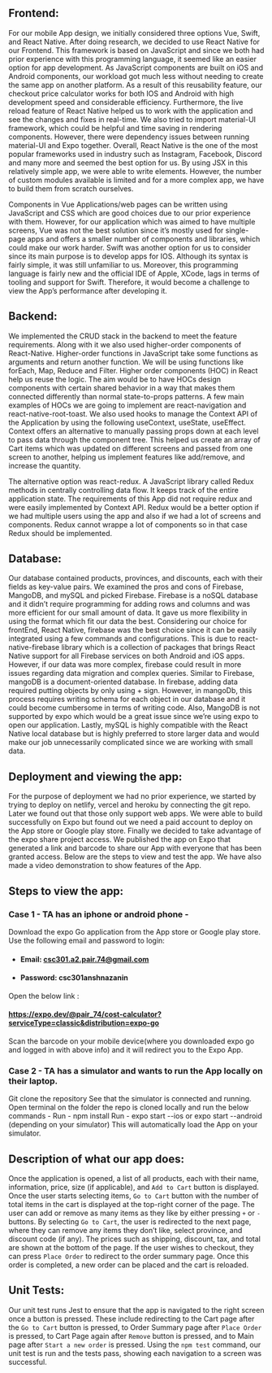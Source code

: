 ## Frontend: 

For our mobile App design, we initially considered three options Vue, Swift, and React Native. After doing research, we decided to use React Native for our Frontend.
This framework is based on JavaScript and since we both had prior experience with this programming language, it seemed like an easier option for app development. As JavaScript components are built on iOS and Android components, our workload got much less without needing to create the same app on another platform. As a result of this reusability feature, our checkout price calculator works for both IOS and Android with high development speed and considerable efficiency. Furthermore, the live reload feature of React Native helped us to work with the application and see the changes and fixes in real-time. We also tried to import material-UI framework, which could be helpful and time saving in rendering components. However, there were dependency issues between running material-UI and Expo together. Overall, React Native is the one of the most popular frameworks used in industry such as Instagram, Facebook, Discord and many more and seemed the best option for us.
By using JSX in this relatively simple app, we were able to write elements. However, the number of custom modules available is limited and for a more complex app, we have to build them from scratch ourselves.

Components in Vue Applications/web pages can be written using JavaScript and CSS which are good choices due to our prior experience with them. However, for our application which was aimed to have multiple screens, Vue was not the best solution since it’s mostly used for single-page apps and offers a smaller number of components and libraries, which could make our work harder.
Swift was another option for us to consider since its main purpose is to develop apps for IOS. Although its syntax is fairly simple, it was still unfamiliar to us. Moreover, this programming language is fairly new and the official IDE of Apple, XCode, lags in terms of tooling and support for Swift. Therefore, it would become a challenge to view the App’s performance after developing it.  


## Backend:

We implemented the CRUD stack in the backend to meet the feature requirements. Along with it we also used higher-order components of React-Native. Higher-order functions in JavaScript take some functions as arguments and return another function. We will be using functions like forEach, Map, Reduce and Filter. Higher order components (HOC) in React help us reuse the logic. The aim would be to have HOCs design components with certain shared behavior in a way that makes them connected differently than normal state-to-props patterns. A few main examples of HOCs we are going to implement are react-navigation and react-native-root-toast. We also used hooks to manage the Context API of the Application by using the following useContext, useState, useEffect. Context offers an alternative to manually passing props down at each level to pass data through the component tree. This helped us create an array of Cart items which was updated on different screens and passed from one screen to another, helping us implement features like add/remove, and increase the quantity. 

The alternative option was react-redux. A JavaScript library called Redux methods in centrally controlling data flow. It keeps track of the entire application state. The requirements of this App did not require redux and were easily implemented by Context API. Redux would be a better option if we had multiple users using the app and also if we had a lot of screens and components. Redux cannot wrappe a lot of components so in that case Redux should be implemented.

## Database:

Our database contained products, provinces, and discounts, each with their fields as key-value pairs. We examined the pros and cons of Firebase, MangoDB, and mySQL and picked Firebase.
Firebase is a noSQL database and it didn’t require programming for adding rows and columns and was more efficient for our small amount of data. It gave us more flexibility in using the format which fit our data the best. Considering our choice for frontEnd, React Native, firebase was the best choice since it can be easily integrated using a few commands and configurations. ​​This is due to react-native-firebase library which is a collection of packages that brings React Native support for all Firebase services on both Android and iOS apps. However, if our data was more complex, firebase could result in more issues regarding data migration and complex queries.
Similar to Firebase, mangoDB is a document-oriented database. In firebase, adding data required putting objects by only using + sign. However, in mangoDb, this process requires writing schema for each object in our database and it could become cumbersome in terms of writing code. Also, MangoDB is not supported by expo which would be a great issue since we’re using expo to open our application.
Lastly, mySQL is highly compatible with the React Native local database but is highly preferred to store larger data and would make our job unnecessarily complicated since we are working with small data. 


## Deployment and viewing the app: 

For the purpose of deployment we had no prior experience, we started by trying to deploy on netlify, vercel and heroku by connecting the git repo. Later we found out that those only support web apps. We were able to build successfully on Expo but found out we need a paid account to deploy on the App store or Google play store. Finally we decided to take advantage of the expo share project access. We published the app on Expo that generated a link and barcode to share our App with everyone that has been granted access. Below are the  steps to view and test the app. We have also made a video demonstration to show features of the App.

## Steps to view the app:

### Case 1 - TA has an iphone or android phone -
Download the expo Go application from the App store or Google play store.
Use the following email and password to login:
- #### Email: csc301.a2.pair.74@gmail.com
- #### Password: csc301anshnazanin
Open the below link :
#### https://expo.dev/@pair_74/cost-calculator?serviceType=classic&distribution=expo-go 
Scan the barcode on your mobile device(where you downloaded expo go and logged in with above info) and it will redirect you to the Expo App.

### Case 2 - TA has a simulator and wants to run the App locally on their laptop.
Git clone the repository
See that the simulator is connected and running.
Open terminal on the folder the repo is cloned locally and run the below commands -
Run - npm install
Run - expo start --ios or  expo start --android (depending on your simulator)
This will automatically load the App on your simulator.


## Description of what our app does:

Once the application is opened, a list of all products, each with their name, information, price, size (if applicable), and  `Add to Cart` button is displayed. Once the user starts selecting items, `Go to Cart` button with the number of total items in the cart is displayed at the top-right corner of the page. The user can add or remove as many items as they like by either pressing `+` or `-` buttons. By selecting `Go to Cart`, the user is redirected to the next page, where they can remove any items they don’t like, select province, and discount code (if any). The prices such as shipping, discount, tax, and total are shown at the bottom of the page. If the user wishes to checkout, they can press `Place Order` to redirect to the order summary page. Once this order is completed, a new order can be placed and the cart is reloaded.

## Unit Tests:
Our unit test runs Jest to ensure that the app is navigated to the right screen once a button is pressed. These include redirecting to the Cart page after the  `Go to Cart` button is pressed, to Order Summary page after `Place Order` is pressed, to Cart Page again after `Remove` button is pressed, and to Main page after `Start a new order` is pressed. Using the `npm test` command, our unit test is run and the tests pass, showing each navigation to a screen was successful.

